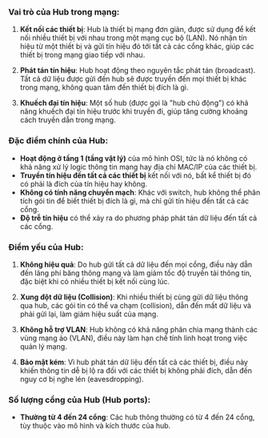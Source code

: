### Vai trò của Hub trong mạng:

1. **Kết nối các thiết bị**: Hub là thiết bị mạng đơn giản, được sử dụng để kết nối nhiều thiết bị với nhau trong một mạng cục bộ (LAN). Nó nhận tín hiệu từ một thiết bị và gửi tín hiệu đó tới tất cả các cổng khác, giúp các thiết bị trong mạng giao tiếp với nhau.
    
2. **Phát tán tín hiệu**: Hub hoạt động theo nguyên tắc phát tán (broadcast). Tất cả dữ liệu được gửi đến hub sẽ được truyền đến mọi thiết bị khác trong mạng, không quan tâm đến thiết bị đích là gì.
    
3. **Khuếch đại tín hiệu**: Một số hub (được gọi là "hub chủ động") có khả năng khuếch đại tín hiệu trước khi truyền đi, giúp tăng cường khoảng cách truyền dẫn trong mạng.
    

### Đặc điểm chính của Hub:

- **Hoạt động ở tầng 1 (tầng vật lý)** của mô hình OSI, tức là nó không có khả năng xử lý logic thông tin mạng hay địa chỉ MAC/IP của các thiết bị.
- **Truyền tín hiệu đến tất cả các thiết bị** kết nối với nó, bất kể thiết bị đó có phải là đích của tín hiệu hay không.
- **Không có tính năng chuyển mạch**: Khác với switch, hub không thể phân tích gói tin để biết thiết bị đích là gì, mà chỉ gửi tín hiệu đến tất cả các cổng.
- **Độ trễ tín hiệu** có thể xảy ra do phương pháp phát tán dữ liệu đến tất cả các cổng.

### Điểm yếu của Hub:

1. **Không hiệu quả**: Do hub gửi tất cả dữ liệu đến mọi cổng, điều này dẫn đến lãng phí băng thông mạng và làm giảm tốc độ truyền tải thông tin, đặc biệt khi có nhiều thiết bị kết nối cùng lúc.
    
2. **Xung đột dữ liệu (Collision)**: Khi nhiều thiết bị cùng gửi dữ liệu thông qua hub, các gói tin có thể va chạm (collision), dẫn đến mất dữ liệu và phải gửi lại, làm giảm hiệu suất của mạng.
    
3. **Không hỗ trợ VLAN**: Hub không có khả năng phân chia mạng thành các vùng mạng ảo (VLAN), điều này làm hạn chế tính linh hoạt trong việc quản lý mạng.
    
4. **Bảo mật kém**: Vì hub phát tán dữ liệu đến tất cả các thiết bị, điều này khiến thông tin dễ bị lộ ra đối với các thiết bị không phải đích, dẫn đến nguy cơ bị nghe lén (eavesdropping).
    

### Số lượng cổng của Hub (Hub ports):

- **Thường từ 4 đến 24 cổng**: Các hub thông thường có từ 4 đến 24 cổng, tùy thuộc vào mô hình và kích thước của hub.